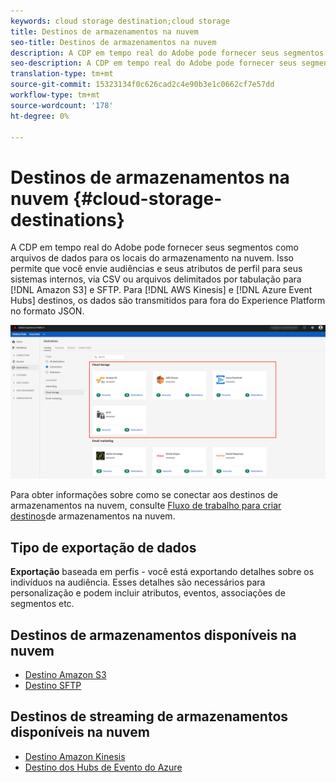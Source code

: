 ```yaml
---
keywords: cloud storage destination;cloud storage
title: Destinos de armazenamentos na nuvem
seo-title: Destinos de armazenamentos na nuvem
description: A CDP em tempo real do Adobe pode fornecer seus segmentos como arquivos de dados para seus armazenamentos em nuvem Amazon S3, AWS Kinesis, Azure Evento Hubs ou SFTP.
seo-description: A CDP em tempo real do Adobe pode fornecer seus segmentos como arquivos de dados para seus armazenamentos em nuvem Amazon S3, AWS Kinesis, Azure Evento Hubs ou SFTP.
translation-type: tm+mt
source-git-commit: 15323134f0c626cad2c4e90b3e1c0662cf7e57dd
workflow-type: tm+mt
source-wordcount: '178'
ht-degree: 0%

---
```



# Destinos de armazenamentos na nuvem {#cloud-storage-destinations}

A CDP em tempo real do Adobe pode fornecer seus segmentos como arquivos de dados para os locais do armazenamento na nuvem. Isso permite que você envie audiências e seus atributos de perfil para seus sistemas internos, via CSV ou arquivos delimitados por tabulação para [!DNL Amazon S3] e SFTP. Para [!DNL AWS Kinesis] e [!DNL Azure Event Hubs] destinos, os dados são transmitidos para fora do Experience Platform no formato JSON.

![Destinos de armazenamento da Adobe Cloud](/help/rtcdp/destinations/assets/cloud-storage-destinations.png)

Para obter informações sobre como se conectar aos destinos de armazenamentos na nuvem, consulte [Fluxo de trabalho para criar destinos](/help/rtcdp/destinations/cloud-storage-destinations-workflow.md)de armazenamentos na nuvem.

## Tipo de exportação de dados

**Exportação** baseada em perfis - você está exportando detalhes sobre os indivíduos na audiência. Esses detalhes são necessários para personalização e podem incluir atributos, eventos, associações de segmentos etc.

## Destinos de armazenamentos disponíveis na nuvem

* [Destino Amazon S3](/help/rtcdp/destinations/amazon-s3-destination.md)
* [Destino SFTP](/help/rtcdp/destinations/sftp-destination.md)

## Destinos de streaming de armazenamentos disponíveis na nuvem

* [Destino Amazon Kinesis](/help/rtcdp/destinations/amazon-kinesis-destination.md)
* [Destino dos Hubs de Evento do Azure](/help/rtcdp/destinations/azure-event-hubs-destination.md)
